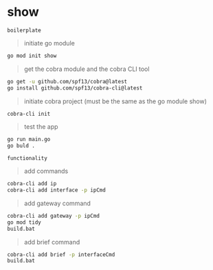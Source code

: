 # show

`boilerplate`

> initiate go module

```bash
go mod init show
```

> get the cobra module and the cobra CLI tool

```bash
go get -u github.com/spf13/cobra@latest
go install github.com/spf13/cobra-cli@latest
```

> initiate cobra project (must be the same as the go module show)

```bash
cobra-cli init
```

> test the app

```bash
go run main.go
go buld .
```

`functionality`

> add commands

```bash
cobra-cli add ip
cobra-cli add interface -p ipCmd
```

> add gateway command

```bash
cobra-cli add gateway -p ipCmd
go mod tidy
build.bat
```

> add brief command

```bash
cobra-cli add brief -p interfaceCmd
build.bat
```
